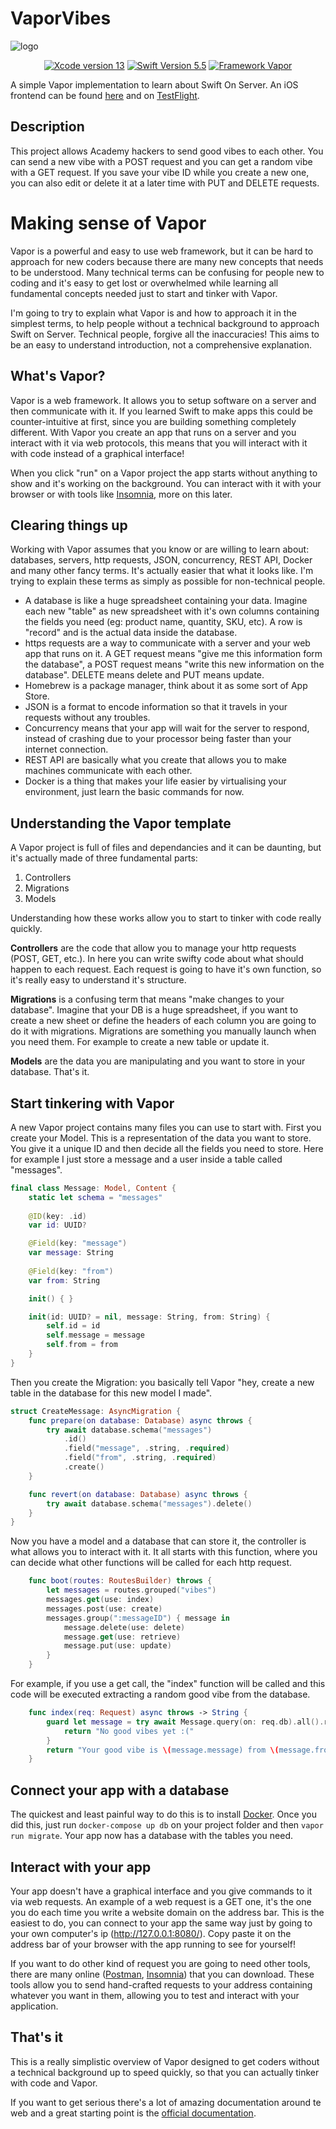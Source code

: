 
# VaporVibes

![logo](https://i.imgur.com/SjQqYIc.png)

<p align="center">
    <a href="#" alt="Xcode Version">
        <img src="https://img.shields.io/static/v1?label=XCode%20Version&message=13&color=brightgreen&logo=xcode" alt="Xcode version 13"></a>
    <a href="#" alt="Swift Version">
        <img src="https://img.shields.io/static/v1?label=Swift%20Version&message=5.5&color=brightgreen&logo=swift" alt="Swift Version 5.5"></a>
    <a href="#" alt="Framework Vapor">
        <img src="https://img.shields.io/static/v1?label=Framework&message=Vapor&color=brightgreen&logo=Vapor"
            alt="Framework Vapor"></a>        
			
</p>

A simple Vapor implementation to learn about Swift On Server.
An iOS frontend can be found [here](https://github.com/uevs/GoodVibes) and on [TestFlight](https://testflight.apple.com/join/oDaC4Crc).

## Description
This project allows Academy hackers to send good vibes to each other. You can send a new vibe with a POST request and you can get a random vibe with a GET request. If you save your vibe ID while you create a new one, you can also edit or delete it at a later time with PUT and DELETE requests.

# Making sense of Vapor
Vapor is a powerful and easy to use web framework, but it can be hard to approach for new coders because there are many new concepts that needs to be understood. Many technical terms can be confusing for people new to coding and it's easy to get lost or overwhelmed while learning all fundamental concepts needed just to start and tinker with Vapor.

I'm going to try to explain what Vapor is and how to approach it in the simplest terms, to help people without a technical background to approach Swift on Server.
Technical people, forgive all the inaccuracies! This aims to be an easy to understand introduction, not a comprehensive explanation.

## What's Vapor?
Vapor is a web framework. It allows you to setup software on a server and then communicate with it. If you learned Swift to make apps this could be counter-intuitive at first, since you are building something completely different. With Vapor you create an app that runs on a server and you interact with it via web protocols, this means that you will interact with it with code instead of a graphical interface!

When you click "run" on a Vapor project the app starts without anything to show and it's working on the background. You can interact with it with your browser or with tools like [Insomnia](https://insomnia.rest/), more on this later.

## Clearing things up

Working with Vapor assumes that you know or are willing to learn about: databases, servers, http requests, JSON, concurrency, REST API, Docker and many other fancy terms.
It's actually easier that what it looks like. I'm trying to explain these terms as simply as possible for non-technical people.

- A database is like a huge spreadsheet containing your data. Imagine each new "table" as new spreadsheet with it's own columns containing the fields you need (eg: product name, quantity, SKU, etc). A row is "record" and is the actual data inside the database.
- https requests are a way to communicate with a server and your web app that runs on it. A GET request means "give me this information form the database", a POST request means "write this new information on the database". DELETE means delete and PUT means update.
- Homebrew is a package manager, think about it as some sort of App Store.
- JSON is a format to encode information so that it travels in your requests without any troubles.
- Concurrency means that your app will wait for the server to respond, instead of crashing due to your processor being faster than your internet connection.
- REST API are basically what you create that allows you to make machines communicate with each other.
- Docker is a thing that makes your life easier by virtualising your environment, just learn the basic commands for now.

## Understanding the Vapor template

A Vapor project is full of files and dependancies and it can be daunting, but it's actually made of three fundamental parts:

1) Controllers
2) Migrations
3) Models

Understanding how these works allow you to start to tinker with code really quickly.

**Controllers** are the code that allow you to manage your http requests (POST, GET, etc.). In here you can write swifty code about what should happen to each request. Each request is going to have it's own function, so it's really easy to understand it's structure.

**Migrations** is a confusing term that means "make changes to your database". Imagine that your DB is a huge spreadsheet, if you want to create a new sheet or define the headers of each column you are going to do it with migrations. Migrations are something you manually launch when you need them. For example to create a new table or update it.

**Models** are the data you are manipulating and you want to store in your database. That's it.

## Start tinkering with Vapor
A new Vapor project contains many files you can use to start with.
First you create your Model. This is a representation of the data you want to store. You give it a unique ID and then decide all the fields you need to store. Here for example I just store a message and a user inside a table called "messages".

```swift
final class Message: Model, Content {
    static let schema = "messages"
    
    @ID(key: .id)
    var id: UUID?

    @Field(key: "message")
    var message: String
    
    @Field(key: "from")
    var from: String

    init() { }

    init(id: UUID? = nil, message: String, from: String) {
        self.id = id
        self.message = message
        self.from = from
    }
}
```



Then you create the Migration: you basically tell Vapor "hey, create a new table in the database for this new model I made".

```swift
struct CreateMessage: AsyncMigration {
    func prepare(on database: Database) async throws {
        try await database.schema("messages")
            .id()
            .field("message", .string, .required)
            .field("from", .string, .required)
            .create()
    }

    func revert(on database: Database) async throws {
        try await database.schema("messages").delete()
    }
}
```

Now you have a model and a database that can store it, the controller is what allows you to interact with it. It all starts with this function, where you can decide what other functions will be called for each http request.

```swift
    func boot(routes: RoutesBuilder) throws {
        let messages = routes.grouped("vibes")
        messages.get(use: index)
        messages.post(use: create)
        messages.group(":messageID") { message in
            message.delete(use: delete)
            message.get(use: retrieve)
            message.put(use: update)
        }
    }
```

For example, if you use a get call, the "index" function will be called and this code will be executed extracting a random good vibe from the database.

```swift
    func index(req: Request) async throws -> String {
        guard let message = try await Message.query(on: req.db).all().randomElement() else {
            return "No good vibes yet :("
        }
        return "Your good vibe is \(message.message) from \(message.from)"
    }
```
## Connect your app with a database
The quickest and least painful way to do this is to install [Docker](https://www.docker.com/). Once you did this, just run `docker-compose up db` on your project folder and then `vapor run migrate`. Your app now has a database with the tables you need.
## Interact with your app

Your app doesn't have a graphical interface and you give commands to it via web requests. An example of a web request is a GET one, it's the one you do each time you write a website domain on the address bar. This is the easiest to do, you can connect to your app the same way just by going to your own computer's ip (http://127.0.0.1:8080/). Copy paste it on the address bar of your browser with the app running to see for yourself!

If you want to do other kind of request you are going to need other tools, there are many online ([Postman](https://www.postman.com/), [Insomnia](https://insomnia.rest/)) that you can download. These tools allow you to send hand-crafted requests to your address containing whatever you want in them, allowing you to test and interact with your application.


## That's it


This is a really simplistic overview of Vapor designed to get coders without a technical background up to speed quickly, so that you can actually tinker with code and Vapor. 

If you want to get serious there's a lot of amazing documentation around te web and a great starting point is the [official documentation](https://docs.vapor.codes/4.0/ "official documentation").
